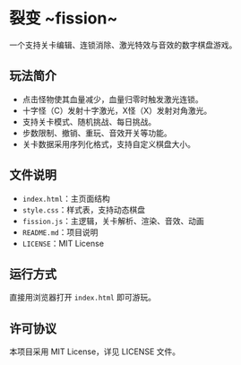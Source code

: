 # 裂变 \~fission\~

一个支持关卡编辑、连锁消除、激光特效与音效的数字棋盘游戏。

## 玩法简介
- 点击怪物使其血量减少，血量归零时触发激光连锁。
- 十字怪（C）发射十字激光，X怪（X）发射对角激光。
- 支持关卡模式、随机挑战、每日挑战。
- 步数限制、撤销、重玩、音效开关等功能。
- 关卡数据采用序列化格式，支持自定义棋盘大小。

## 文件说明
- `index.html`：主页面结构
- `style.css`：样式表，支持动态棋盘
- `fission.js`：主逻辑，关卡解析、渲染、音效、动画
- `README.md`：项目说明
- `LICENSE`：MIT License

## 运行方式
直接用浏览器打开 `index.html` 即可游玩。

## 许可协议
本项目采用 MIT License，详见 LICENSE 文件。
